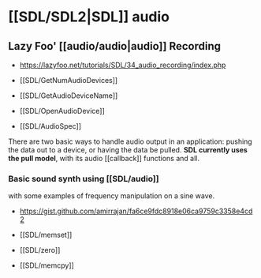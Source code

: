 # [[SDL/SDL2|SDL]] audio
## Lazy Foo' [[audio/audio|audio]] Recording
- https://lazyfoo.net/tutorials/SDL/34_audio_recording/index.php

- [[SDL/GetNumAudioDevices]]
- [[SDL/GetAudioDeviceName]]
- [[SDL/OpenAudioDevice]]
- [[SDL/AudioSpec]]

There are two basic ways to handle audio output in an application: pushing the data out to a device, or having the data be pulled. **SDL currently uses the pull model**, with its audio [[callback]] functions and all. 

### Basic sound synth using [[SDL/audio]]
with some examples of frequency manipulation on a sine wave.

- https://gist.github.com/amirrajan/fa6ce9fdc8918e06ca9759c3358e4cd2

- [[SDL/memset]]
- [[SDL/zero]]
- [[SDL/memcpy]]
